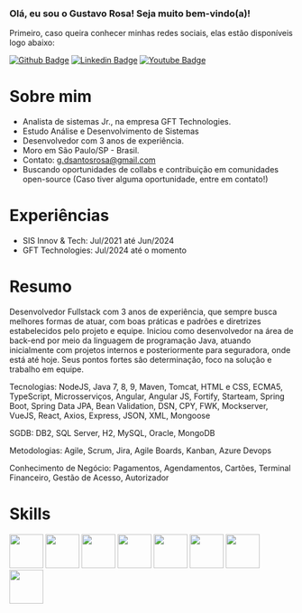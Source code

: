 ### Olá, eu sou o Gustavo Rosa! Seja muito bem-vindo(a)!

Primeiro, caso queira conhecer minhas redes sociais, elas estão disponíveis logo abaixo:

[![Github Badge](https://img.shields.io/badge/-Github-000?style=flat-square&logo=Github&logoColor=white&link=https://github.com/gustavosrosa)](https://github.com/gustavosrosa) 
[![Linkedin Badge](https://img.shields.io/badge/-LinkedIn-blue?style=flat-square&logo=Linkedin&logoColor=white&link=https://www.linkedin.com/in/gustavodsrosa/)](https://www.linkedin.com/in/gustavodsrosa/) 
[![Youtube Badge](https://img.shields.io/badge/-YouTube-ff0000?style=flat-square&labelColor=ff0000&logo=youtube&logoColor=white&link=https://www.youtube.com/channel/UCpj28Uck_Wr6b3ePs8tjnCg)](https://www.youtube.com/channel/UCpj28Uck_Wr6b3ePs8tjnCg)

# Sobre mim

- Analista de sistemas Jr., na empresa GFT Technologies.
- Estudo Análise e Desenvolvimento de Sistemas
- Desenvolvedor com 3 anos de experiência.
- Moro em São Paulo/SP - Brasil.
- Contato: g.dsantosrosa@gmail.com
- Buscando oportunidades de collabs e contribuição em comunidades open-source (Caso tiver alguma oportunidade, entre em contato!)

# Experiências

- SIS Innov & Tech: Jul/2021 até Jun/2024
- GFT Technologies: Jul/2024 até o momento

# Resumo

Desenvolvedor Fullstack com 3 anos de experiência, que sempre busca melhores formas de atuar, com boas práticas e padrões e diretrizes estabelecidos pelo projeto e equipe. Iniciou como desenvolvedor na área de back-end por meio da linguagem de programação Java, atuando inicialmente com projetos internos e posteriormente para seguradora, onde está até hoje. Seus pontos fortes são determinação, foco na solução e trabalho em equipe.

Tecnologias: NodeJS, Java 7, 8, 9, Maven, Tomcat, HTML e CSS, ECMA5, TypeScript, Microsserviços, Angular, Angular JS, Fortify, Starteam, Spring Boot, Spring Data JPA, Bean Validation, DSN, CPY, FWK, Mockserver, VueJS, React, Axios, Express, JSON, XML, Mongoose

SGDB: DB2, SQL Server, H2, MySQL, Oracle, MongoDB

Metodologias: Agile, Scrum, Jira, Agile Boards, Kanban, Azure Devops

Conhecimento de Negócio: Pagamentos, Agendamentos, Cartões, Terminal Financeiro, Gestão de Acesso, Autorizador

# Skills
<img style="width: 60px; height: 60px" src="https://cdn.jsdelivr.net/gh/devicons/devicon@latest/icons/html5/html5-original-wordmark.svg" />
<img style="width: 60px; height: 60px" src="https://cdn.jsdelivr.net/gh/devicons/devicon@latest/icons/css3/css3-original-wordmark.svg" />
<img style="width: 60px; height: 60px" src="https://cdn.jsdelivr.net/gh/devicons/devicon@latest/icons/javascript/javascript-original.svg" />
<img style="width: 60px; height: 60px" src="https://cdn.jsdelivr.net/gh/devicons/devicon@latest/icons/typescript/typescript-original.svg" />
<img style="width: 60px; height: 60px" src="https://cdn.jsdelivr.net/gh/devicons/devicon@latest/icons/java/java-original-wordmark.svg" />
<img style="width: 60px; height: 60px" src="https://cdn.jsdelivr.net/gh/devicons/devicon@latest/icons/vuejs/vuejs-original-wordmark.svg" />
<img style="width: 60px; height: 60px" src="https://cdn.jsdelivr.net/gh/devicons/devicon@latest/icons/angular/angular-original.svg" />
<img style="width: 60px; height: 60px" src="https://cdn.jsdelivr.net/gh/devicons/devicon@latest/icons/nodejs/nodejs-original.svg" />
                              
